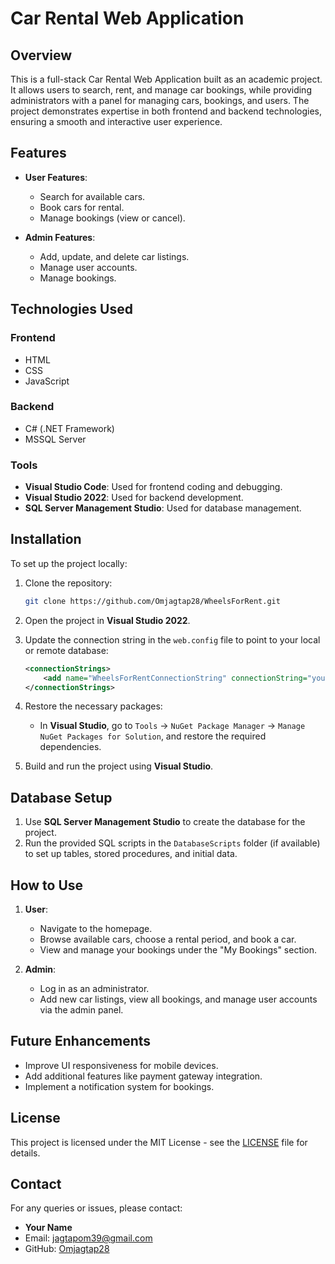 # Car Rental Web Application

## Overview
This is a full-stack Car Rental Web Application built as an academic project. It allows users to search, rent, and manage car bookings, while providing administrators with a panel for managing cars, bookings, and users. The project demonstrates expertise in both frontend and backend technologies, ensuring a smooth and interactive user experience.

## Features
- **User Features**:  
  - Search for available cars.
  - Book cars for rental.
  - Manage bookings (view or cancel).
  
- **Admin Features**:  
  - Add, update, and delete car listings.
  - Manage user accounts.
  - Manage bookings.

## Technologies Used
### Frontend
- HTML
- CSS
- JavaScript

### Backend
- C# (.NET Framework)
- MSSQL Server

### Tools
- **Visual Studio Code**: Used for frontend coding and debugging.
- **Visual Studio 2022**: Used for backend development.
- **SQL Server Management Studio**: Used for database management.

## Installation
To set up the project locally:

1. Clone the repository:
    ```bash
    git clone https://github.com/Omjagtap28/WheelsForRent.git
    ```

2. Open the project in **Visual Studio 2022**.

3. Update the connection string in the `web.config` file to point to your local or remote database:
    ```xml
    <connectionStrings>
        <add name="WheelsForRentConnectionString" connectionString="your_connection_string_here" />
    </connectionStrings>
    ```

4. Restore the necessary packages:
    - In **Visual Studio**, go to `Tools` -> `NuGet Package Manager` -> `Manage NuGet Packages for Solution`, and restore the required dependencies.

5. Build and run the project using **Visual Studio**.

## Database Setup
1. Use **SQL Server Management Studio** to create the database for the project.
2. Run the provided SQL scripts in the `DatabaseScripts` folder (if available) to set up tables, stored procedures, and initial data.

## How to Use
1. **User**: 
   - Navigate to the homepage.
   - Browse available cars, choose a rental period, and book a car.
   - View and manage your bookings under the "My Bookings" section.
   
2. **Admin**:
   - Log in as an administrator.
   - Add new car listings, view all bookings, and manage user accounts via the admin panel.

## Future Enhancements
- Improve UI responsiveness for mobile devices.
- Add additional features like payment gateway integration.
- Implement a notification system for bookings.

## License
This project is licensed under the MIT License - see the [LICENSE](LICENSE) file for details.

## Contact
For any queries or issues, please contact:
- **Your Name**  
- Email: jagtapom39@gmail.com
- GitHub: [Omjagtap28](https://github.com/Omjagtap28)
